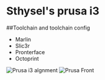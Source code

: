 # Sthysel's prusa i3

##Toolchain and toolchain config
* Marlin
* Slic3r
* Pronterface
* Octoprint


![Prusa i3 algnment][alignment]
![Prusa Front][prusa_front]

[alignment]: https://goo.gl/4e8Qz7 "Alignment"
[prusa_front]: https://goo.gl/7xQ2qR "Prusa Front"
